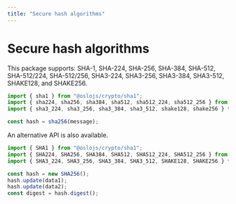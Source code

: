 ```yaml
---
title: "Secure hash algorithms"
---
```


# Secure hash algorithms

This package supports: SHA-1, SHA-224, SHA-256, SHA-384, SHA-512, SHA-512/224, SHA-512/256, SHA3-224, SHA3-256, SHA3-384, SHA3-512, SHAKE128, and SHAKE256.

```ts
import { sha1 } from "@oslojs/crypto/sha1";
import { sha224, sha256, sha384, sha512, sha512_224, sha512_256 } from "@oslojs/crypto/sha2";
import { sha3_224, sha3_256, sha3_384, sha3_512, shake128, shake256 } from "@oslojs/crypto/sha3";

const hash = sha256(message);
```

An alternative API is also available.

```ts
import { SHA1 } from "@oslojs/crypto/sha1";
import { SHA224, SHA256, SHA384, SHA512, SHA512_224, SHA512_256 } from "@oslojs/crypto/sha2";
import { SHA3_224, SHA3_256, SHA3_384, SHA3_512, SHAKE128, SHAKE256 } from "@oslojs/crypto/sha3";

const hash = new SHA256();
hash.update(data1);
hash.update(data2);
const digest = hash.digest();
```
